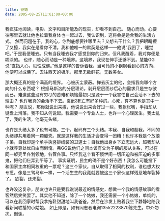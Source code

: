 ```yaml
---
title: 征婚
date: 2005-08-25T11:01:00+00:00
---
```

我疯狂地阅读，电影、文字和目所能及的现实，却看不到自己。
随心而动。心要往哪里去就让他也拉着我身体也一起过去，我认识到，这将会是适合我的生活方式。
然而问题在于，我的心，你到底想要往哪里去？又想去干什么？我把眼睛擦了又擦，我实在是看你不清。我和他唯一的默契是这样——他说&#8220;我困了，睡觉吧。&#8221;于是我便睡去。只有当我睡去我才感觉到你的归来。但凡我醒着，我对你便是糊涂的。
也许，随心而动是一种境界。这境界，我现在伸手还够不到。慧能GG说&#8220;直指人心，见性成佛。&#8221;他是这样的告诉着我，当可怜的小钢钢看到心的方向，他便可以成佛了。去往西天的极乐，那里无数鲜花，无数美女。

那大概还真的是个满高的境界。
心被灰尘蒙蔽。掸去灰尘的他，会指我向哪个方向的什么东西呢？
根据马斯洛的分层理论，剥开层层面纱后心的需求只是生存欲而已。难道这些没有穷尽的苦难和烦恼最初只是源于一个我害怕自己会活不下去的理由？
也许我真的会活不下去。袁jj说死亡有好多种的。心死，算不算也是其中一种呢？
朋友说，那你就说出来撒，他说说出来会好过一些。我张张嘴，手指却从键盘上滑落。我不知从何说起。我需要一个专业人士，也许一个心理医生。我太乱了，我的生活，他毫无头绪。

也许是头绪太多了也有可能。三个，起码有三个头绪。本我、自我和超我，不同的头绪却共用着同一颗躯壳。就是这样我的生活才会变得一团糟！也许本我是个放浪子弟，自我却是个单手执竖排线装的卫道士；自我他出身乡下立志远大，超我却从小就养尊处优自由而懒惰。弗GG说他们之间本该有父为子纲的服从关系，可以在同一躯壳里各划领地，各管各事。只怪我这个看不惯世间一切压迫和被压迫的多事鬼，把他们仨弄到平等了。
事实证明，民主的确不是个好东西！我怎么可能投下和国家主席相同权重的一票呢？这三个家伙，自从取得了相同的权利，谁也想大权专揽。像是三驾马车一样，一个活生生的我竟就要被这三个家伙这样残忍地车裂掉了。
欲裂，还未裂。

也许没这复杂，朋友也许只是要我说说最近的情感史，想做一个我的情感故事的看客然后笑笑罢了。其实他不知道，除了一个姑娘，我还需要一个小姑娘，单纯的，可以在我回家时帮我拿拖鞋甜甜地叫我爸爸，然后在沙发上贴着我坐下静静地陪我看新闻联播的小姑娘。
如上即是，如有同志者电询13552223870陈先生。中介勿扰，谢谢。
